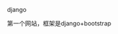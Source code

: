 ﻿<!DOCTYPE html>
<html>
<head>
<meta charset="UTF-8">
</head>
<body>
<p>
	django
<br/>
<p>
</p>
	第一个网站，框架是django+bootstrap
</p>
</body>
</html>